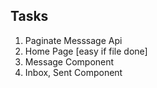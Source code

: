 ## Tasks
1. Paginate Messsage Api
3. Home Page [easy if file done]
4. Message Component
5. Inbox, Sent Component

